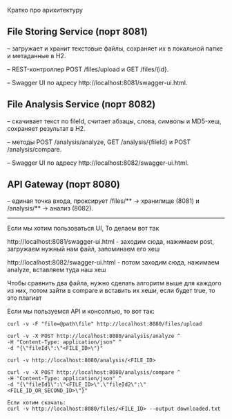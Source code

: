 Кратко про арихитектуру

File Storing Service (порт 8081)
---
– загружает и хранит текстовые файлы, сохраняет их в локальной папке и метаданные в H2.

– REST-контроллер POST /files/upload и GET /files/{id}.

– Swagger UI по адресу http://localhost:8081/swagger-ui.html.


File Analysis Service (порт 8082)
---
– скачивает текст по fileId, считает абзацы, слова, символы и MD5-хеш, сохраняет результат в H2.

– методы POST /analysis/analyze, GET /analysis/{fileId} и POST /analysis/compare.

– Swagger UI по адресу http://localhost:8082/swagger-ui.html.

API Gateway (порт 8080)
---
– единая точка входа, проксирует /files/** → хранилище (8081) и /analysis/** → анализ (8082).

---
Если мы хотим пользоваться UI, То делаем вот так

http://localhost:8081/swagger-ui.html - заходим сюда, нажимаем post, загружаем нужный нам файл, запоминаем его хеш

http://localhost:8082/swagger-ui.html - потом заходим сюда, нажимаем analyze, вставляем туда наш хеш

Чтобы сравнить два файла, нужно сделать алгоритм выше для каждого из них, потом зайти в compare и вставить их хеши, если будет true, то это плагиат

Если мы пользуемся API и консоллью, то вот так:
````
curl -v -F "file=@path\file" http://localhost:8080/files/upload

curl -v -X POST http://localhost:8080/analysis/analyze ^
-H "Content-Type: application/json" ^
-d "{\"fileId\":\"<FILE_ID>\"}"

curl -v http://localhost:8080/analysis/<FILE_ID>

curl -v -X POST http://localhost:8080/analysis/compare ^
-H "Content-Type: application/json" ^
-d "{\"fileId1\":\"<FILE_ID>\",\"fileId2\":\"<FILE_ID_OR_SECOND_ID>\"}"

Если хотим скачать:
curl -v http://localhost:8080/files/<FILE_ID> --output downloaded.txt
